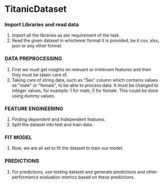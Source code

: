 # TitanicDataset
### Import Libraries and read data
1) Import all the libraries as per requirement of the task.
2) Read the given dataset in whichever format it is provided, be it csv, xlsx, json or any other format.

### DATA PREPROCESSING
1) First we must get insights on relevant or irrelevant features and then they must be taken care of.
2) Taking care of string data, such as "Sex" column which contains values as "male" or "female", to be able to process data. It must be changed to Integer values, for example: 1 for male, 0 for female. This could be done using dummy values.

### FEATURE ENGINEERING
1) Finding dependent and Independent features.
2) Split the dataset into test and train data.

### FIT MODEL
1) Now, we are all set to fit the dataset to train our model.

### PREDICTIONS
1) For predictions, use testing dataset and generate predictions and other performance evaluation metrics based on these predictions. 
